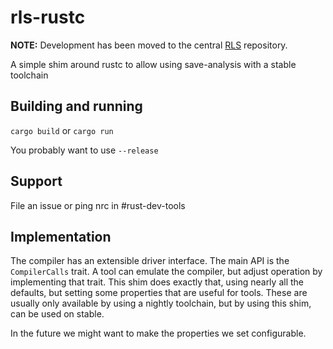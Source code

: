 # rls-rustc
**NOTE:** Development has been moved to the central [RLS](https://github.com/rust-lang/rls) repository.

A simple shim around rustc to allow using save-analysis with a stable toolchain

## Building and running

`cargo build` or `cargo run`

You probably want to use `--release`

## Support

File an issue or ping nrc in #rust-dev-tools

## Implementation

The compiler has an extensible driver interface. The main API is the `CompilerCalls`
trait. A tool can emulate the compiler, but adjust operation by implementing
that trait. This shim does exactly that, using nearly all the defaults, but
setting some properties that are useful for tools. These are usually only
available by using a nightly toolchain, but by using this shim, can be used on
stable.

In the future we might want to make the properties we set configurable.
